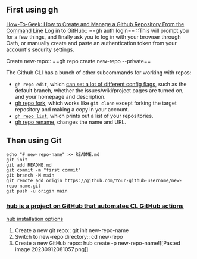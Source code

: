 
## First using gh
[How-To-Geek: How to Create and Manage a Github Repository From the Command Line](https://www.howtogeek.com/devops/how-to-create-and-manage-a-github-repository-from-the-command-line/)
Log in to GitHub::  ==gh auth login==
::This will prompt you for a few things, and finally ask you to log in with your browser through Oath, or manually create and paste an authentication token from your account's security settings.

 Create new-repo::  ==gh repo create new-repo --private==

The Github CLI has a bunch of other subcommands for working with repos:

-   `gh repo edit`, which [can set a lot of different config flags](https://cli.github.com/manual/gh_repo_edit), such as the default branch, whether the issues/wiki/project pages are turned on, and your homepage and description.
-   [gh repo fork](https://cli.github.com/manual/gh_repo_fork), which works like `git clone` except forking the target repository and making a copy in your account.
-   [`gh repo list`](https://cli.github.com/manual/gh_repo_list), which prints out a list of your repositories.
-   [gh repo rename](https://cli.github.com/manual/gh_repo_rename), changes the name and URL.

## Then using Git
```
echo "# new-repo-name" >> README.md
git init
git add README.md
git commit -m "first commit"
git branch -M main
git remote add origin https://github.com/Your-github-username/new-repo-name.git
git push -u origin main
```




### [ hub is a project  on GitHub that automates CL GitHub actions](https://hub.github.com/)
[hub installation options](https://github.com/mislav/hub#installation)
1) Create a new git repo::  git init new-repo-name
2) Switch to new-repo directory::  cd new-repo
3) Create a new GitHub repo::  hub create -p new-repo-name![[Pasted image 20230912081057.png]]